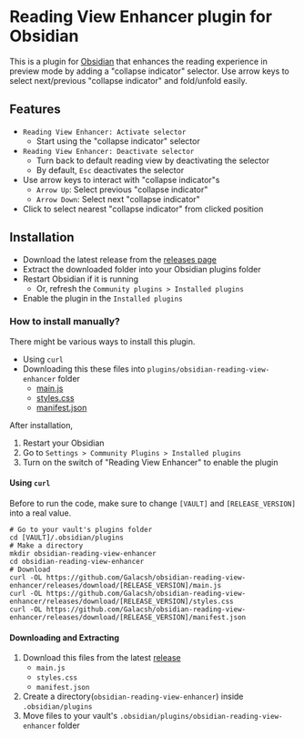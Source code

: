 # Reading View Enhancer plugin for Obsidian

This is a plugin for [Obsidian](https://obsidian.md/) that enhances the reading experience in preview mode
by adding a "collapse indicator" selector. Use arrow keys to select next/previous "collapse indicator" and
fold/unfold easily.

## Features

- `Reading View Enhancer: Activate selector`
  - Start using the "collapse indicator" selector
- `Reading View Enhancer: Deactivate selector`
  - Turn back to default reading view by deactivating the selector
  - By default, `Esc` deactivates the selector
- Use arrow keys to interact with "collapse indicator"s
  - `Arrow Up`: Select previous "collapse indicator"
  - `Arrow Down`: Select next "collapse indicator"
- Click to select nearest "collapse indicator" from clicked position

## Installation

- Download the latest release from the [releases page](https://github.com/Galacsh/obsidian-reading-view-enhancer/releases)
- Extract the downloaded folder into your Obsidian plugins folder
- Restart Obsidian if it is running
  - Or, refresh the `Community plugins > Installed plugins`
- Enable the plugin in the `Installed plugins`

### How to install manually?

There might be various ways to install this plugin.

- Using `curl`
- Downloading this these files into `plugins/obsidian-reading-view-enhancer` folder
  - [main.js](https://github.com/Galacsh/obsidian-reading-view-enhancer/releases/download/0.0.1/main.js)
  - [styles.css](https://github.com/Galacsh/obsidian-reading-view-enhancer/releases/download/0.0.1/styles.css)
  - [manifest.json](https://github.com/Galacsh/obsidian-reading-view-enhancer/releases/download/0.0.1/manifest.json)

After installation,

1. Restart your Obsidian
2. Go to `Settings > Community Plugins > Installed plugins`
3. Turn on the switch of "Reading View Enhancer" to enable the plugin

#### Using `curl`

Before to run the code, make sure to change `[VAULT]` and `[RELEASE_VERSION]` into a real value.

```shell
# Go to your vault's plugins folder
cd [VAULT]/.obsidian/plugins
# Make a directory
mkdir obsidian-reading-view-enhancer
cd obsidian-reading-view-enhancer
# Download
curl -OL https://github.com/Galacsh/obsidian-reading-view-enhancer/releases/download/[RELEASE_VERSION]/main.js
curl -OL https://github.com/Galacsh/obsidian-reading-view-enhancer/releases/download/[RELEASE_VERSION]/styles.css
curl -OL https://github.com/Galacsh/obsidian-reading-view-enhancer/releases/download/[RELEASE_VERSION]/manifest.json
```

#### Downloading and Extracting

1. Download this files from the latest [release](https://github.com/Galacsh/obsidian-reading-view-enhancer/releases)
   - `main.js`
   - `styles.css`
   - `manifest.json`
2. Create a directory(`obsidian-reading-view-enhancer`) inside `.obsidian/plugins`
3. Move files to your vault's `.obsidian/plugins/obsidian-reading-view-enhancer` folder
